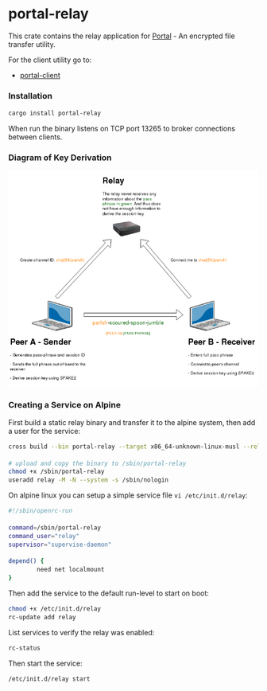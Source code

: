 # portal-relay

This crate contains the relay application for [Portal](https://github.com/landhb/portal) - An encrypted file transfer utility.

For the client utility go to:

- [portal-client](https://crates.io/crates/portal-client)

### Installation

```sh
cargo install portal-relay
```

When run the binary listens on TCP port 13265 to broker connections between clients.

### Diagram of Key Derivation

![Demo](https://raw.githubusercontent.com/landhb/portal/master/img/key-derivation.png?raw=true)


### Creating a Service on Alpine

First build a static relay binary and transfer it to the alpine system, then add a user for the service:

```sh
cross build --bin portal-relay --target x86_64-unknown-linux-musl --release

# upload and copy the binary to /sbin/portal-relay
chmod +x /sbin/portal-relay
useradd relay -M -N --system -s /sbin/nologin
```

On alpine linux you can setup a simple service file `vi /etc/init.d/relay`:

```sh
#!/sbin/openrc-run

command=/sbin/portal-relay
command_user="relay"
supervisor="supervise-daemon"

depend() {
        need net localmount
}
```

Then add the service to the default run-level to start on boot:

```sh
chmod +x /etc/init.d/relay
rc-update add relay
```

List services to verify the relay was enabled:

```sh
rc-status
```

Then start the service:

```sh
/etc/init.d/relay start
```